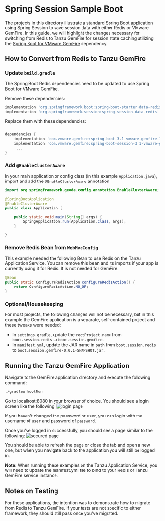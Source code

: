 <!--
Copyright 2019 - 2021 VMware, Inc.
SPDX-License-Identifier: Apache-2.0
-->

# Spring Session Sample Boot

The projects in this directory illustrate a standard Spring Boot application using Spring Session to save session data
with either Redis or VMware GemFire. In this guide, we will highlight the changes necessary for switching from Redis to
Tanzu GemFire for session state caching utilizing the
[Spring Boot for VMware GemFire](https://docs.spring.io/autorepo/docs/spring-boot-data-geode-build/current/reference/html5/#introduction) dependency.

## How to Convert from Redis to Tanzu GemFire

### Update `build.gradle`
The Spring Boot Redis dependencies need to be updated to use Spring Boot for VMware GemFire.

Remove these dependencies:

```groovy
implementation 'org.springframework.boot:spring-boot-starter-data-redis'
implementation 'org.springframework.session:spring-session-data-redis'
```

Replace them with these dependencies:

```groovy

dependencies {
    implementation 'com.vmware.gemfire:spring-boot-3.1-vmware-gemfire-10.0:1.0.0'
    implementation 'com.vmware.gemfire:spring-boot-session-3.1-vmware-gemfire-10.0:1.0.0'
     ...
}
```

### Add `@EnableClusterAware`
In your main application or config class (in this example `Application.java`), import and add the `@EnableClusterAware` 
annotation:

```java
import org.springframework.geode.config.annotation.EnableClusterAware;

@SpringBootApplication
@EnableClusterAware
public class Application {

	public static void main(String[] args) {
		SpringApplication.run(Application.class, args);
	}

}
```

### Remove Redis Bean from `WebMvcConfig`
This example needed the following Bean to use Redis on the Tanzu Application Service. You can remove this bean and its imports
if your app is currently using it for Redis. It is not needed for GemFire.

```java
@Bean
public static ConfigureRedisAction configureRedisAction() {
    return ConfigureRedisAction.NO_OP;
}
```

### Optional/Housekeeping
For most projects, the following changes will not be necessary, but in this example the GemFire application is a
separate, self-contained project and these tweaks were needed:

- In `settings.gradle`, update the `rootProject.name` from `boot.session.redis` to `boot.session.gemfire`.
- In `manifest.yml`, update the JAR name in `path` from `boot.session.redis` to `boot.session.gemfire-0.0.1-SNAPSHOT.jar`.

## Running the Tanzu GemFire Application

Navigate to the GemFire application directory and execute the following command:
```bash
./gradlew bootRun
```

Go to localhost:8080 in your browser of choice. You should see a login screen like the following:
![login page](readme-images/login-page.png)

If you haven't changed the password or user, you can login with the username of `user` and password of `password`.

Once you've logged in successfully, you should see a page similar to the following:
![secured page](readme-images/secured-page.png)

You should be able to refresh the page or close the tab and open a new one, but when you navigate back to the
application you will still be logged in.

**Note:** When running these examples on the Tanzu Application Service, you will need to update the manifest.yml file to bind to your
Redis or Tanzu GemFire service instance.

## Notes on Testing
For these applications, the intention was to demonstrate how to migrate from Redis to Tanzu GemFire.  If your tests are 
not specific to either framework, they should still pass once you've migrated.